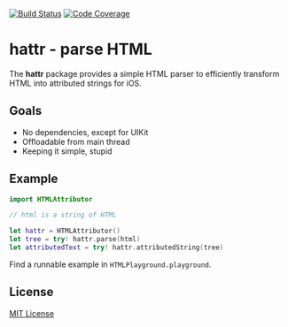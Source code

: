 [![Build Status](https://secure.travis-ci.org/michaelnisi/hattr.svg)](http://travis-ci.org/michaelnisi/hattr)
[![Code Coverage](https://codecov.io/github/michaelnisi/hattr/coverage.svg?branch=master)](https://codecov.io/github/michaelnisi/hattr?branch=master)

# hattr - parse HTML

The **hattr** package provides a simple HTML parser to efficiently transform HTML into attributed strings for iOS.

## Goals

- No dependencies, except for UIKit
- Offloadable from main thread
- Keeping it simple, stupid

## Example

```swift
import HTMLAttributor

// html is a string of HTML

let hattr = HTMLAttributor()
let tree = try! hattr.parse(html)
let attributedText = try! hattr.attributedString(tree)
```

Find a runnable example in `HTMLPlayground.playground`.

## License

[MIT License](https://raw.github.com/michaelnisi/hattr/master/LICENSE)
